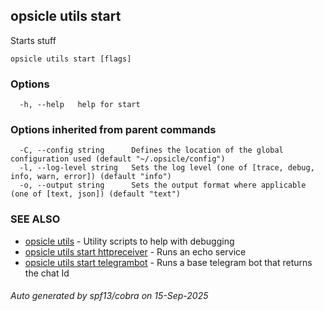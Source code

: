 ## opsicle utils start

Starts stuff

```
opsicle utils start [flags]
```

### Options

```
  -h, --help   help for start
```

### Options inherited from parent commands

```
  -C, --config string      Defines the location of the global configuration used (default "~/.opsicle/config")
  -l, --log-level string   Sets the log level (one of [trace, debug, info, warn, error]) (default "info")
  -o, --output string      Sets the output format where applicable (one of [text, json]) (default "text")
```

### SEE ALSO

* [opsicle utils](cli/opsicle_utils.md)	 - Utility scripts to help with debugging
* [opsicle utils start httpreceiver](cli/opsicle_utils_start_httpreceiver.md)	 - Runs an echo service
* [opsicle utils start telegrambot](cli/opsicle_utils_start_telegrambot.md)	 - Runs a base telegram bot that returns the chat Id

###### Auto generated by spf13/cobra on 15-Sep-2025
